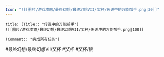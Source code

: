 ```yaml
---
Icon: "![[图片/游戏攻略/最终幻想/最终幻想VII/奖杯/传说中的万能帮手.png|30]]"
---
```

```ad-common-silver-trophy
title: (Title:: "传说中的万能帮手")
![[图片/游戏攻略/最终幻想/最终幻想VII/奖杯/传说中的万能帮手.png|100]]

(Comment:: "完成所有任务")
```

#最终幻想/最终幻想VII/奖杯 #奖杯 #奖杯/银
